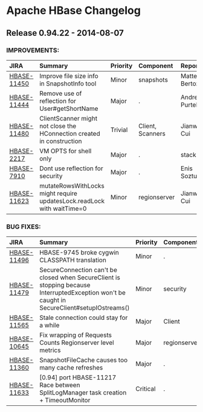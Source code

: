 
<!---
# Licensed to the Apache Software Foundation (ASF) under one
# or more contributor license agreements.  See the NOTICE file
# distributed with this work for additional information
# regarding copyright ownership.  The ASF licenses this file
# to you under the Apache License, Version 2.0 (the
# "License"); you may not use this file except in compliance
# with the License.  You may obtain a copy of the License at
#
#     http://www.apache.org/licenses/LICENSE-2.0
#
# Unless required by applicable law or agreed to in writing, software
# distributed under the License is distributed on an "AS IS" BASIS,
# WITHOUT WARRANTIES OR CONDITIONS OF ANY KIND, either express or implied.
# See the License for the specific language governing permissions and
# limitations under the License.
-->
# Apache HBase Changelog

## Release 0.94.22 - 2014-08-07



### IMPROVEMENTS:

| JIRA | Summary | Priority | Component | Reporter | Contributor |
|:---- |:---- | :--- |:---- |:---- |:---- |
| [HBASE-11450](https://issues.apache.org/jira/browse/HBASE-11450) | Improve file size info in SnapshotInfo tool |  Minor | snapshots | Matteo Bertozzi | Matteo Bertozzi |
| [HBASE-11444](https://issues.apache.org/jira/browse/HBASE-11444) | Remove use of reflection for User#getShortName |  Major | . | Andrew Purtell | Andrew Purtell |
| [HBASE-11480](https://issues.apache.org/jira/browse/HBASE-11480) | ClientScanner might not close the HConnection created in construction |  Trivial | Client, Scanners | Jianwei Cui | Jianwei Cui |
| [HBASE-2217](https://issues.apache.org/jira/browse/HBASE-2217) | VM OPTS for shell only |  Major | . | stack | Andrew Purtell |
| [HBASE-7910](https://issues.apache.org/jira/browse/HBASE-7910) | Dont use reflection for security |  Major | . | Enis Soztutar | Mike Drob |
| [HBASE-11623](https://issues.apache.org/jira/browse/HBASE-11623) | mutateRowsWithLocks might require updatesLock.readLock with waitTime=0 |  Minor | regionserver | Jianwei Cui | Jianwei Cui |


### BUG FIXES:

| JIRA | Summary | Priority | Component | Reporter | Contributor |
|:---- |:---- | :--- |:---- |:---- |:---- |
| [HBASE-11496](https://issues.apache.org/jira/browse/HBASE-11496) | HBASE-9745 broke cygwin CLASSPATH translation |  Minor | . | Dave Latham | Dave Latham |
| [HBASE-11479](https://issues.apache.org/jira/browse/HBASE-11479) | SecureConnection can't be closed when SecureClient is stopping because InterruptedException won't be caught in SecureClient#setupIOstreams() |  Minor | security | Jianwei Cui | Jianwei Cui |
| [HBASE-11565](https://issues.apache.org/jira/browse/HBASE-11565) | Stale connection could stay for a while |  Major | Client | Jimmy Xiang | Jimmy Xiang |
| [HBASE-10645](https://issues.apache.org/jira/browse/HBASE-10645) | Fix wrapping of Requests Counts Regionserver level metrics |  Major | regionserver | deepankar | deepankar |
| [HBASE-11360](https://issues.apache.org/jira/browse/HBASE-11360) | SnapshotFileCache causes too many cache refreshes |  Major | . | churro morales | churro morales |
| [HBASE-11633](https://issues.apache.org/jira/browse/HBASE-11633) | [0.94] port HBASE-11217 Race between SplitLogManager task creation + TimeoutMonitor |  Critical | . | Lars Hofhansl | Lars Hofhansl |


